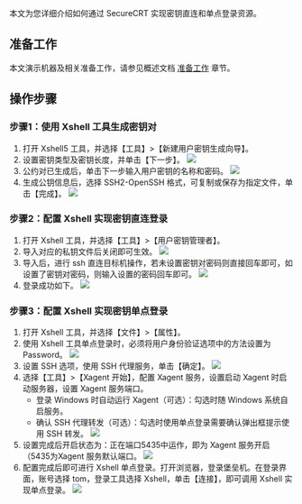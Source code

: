 本文为您详细介绍如何通过 SecureCRT 实现密钥直连和单点登录资源。

## 准备工作

本文演示机器及相关准备工作，请参见概述文档 [准备工作](https://cloud.tencent.com/document/product/1025/38514#.E5.87.86.E5.A4.87.E5.B7.A5.E4.BD.9C) 章节。

## 操作步骤

### 步骤1：使用 Xshell 工具生成密钥对
1. 打开 Xshell5 工具，并选择【工具】>【新建用户密钥生成向导】。
2. 设置密钥类型及密钥长度，并单击【下一步】。
![](https://main.qcloudimg.com/raw/775864b9c383ab562f4523fdd7615162.png)
3. 公约对已生成后，单击下一步输入用户密钥的名称和密码。
![](https://main.qcloudimg.com/raw/4de09cdaf6af8589dc3079738f44e352.png)
4. 生成公钥信息后，选择 SSH2-OpenSSH 格式，可复制或保存为指定文件，单击【完成】。
![](https://main.qcloudimg.com/raw/f9e18f15b66b3516ef46fabb5167f977.png)

### 步骤2：配置 Xshell 实现密钥直连登录

1. 打开 Xshell 工具，并选择【工具】>【用户密钥管理者】。
2. 导入对应的私钥文件后关闭即可生效。
![](https://main.qcloudimg.com/raw/3f4229e93ba09786d69718409507843b.png)
3. 导入后，进行 ssh 直连目标机操作，若未设置密钥对密码则直接回车即可，如设置了密钥对密码，则输入设置的密码回车即可。
![](https://main.qcloudimg.com/raw/4a142043ea93d280d1467ff8fb6c9c83.png)
4. 登录成功如下。
![](https://main.qcloudimg.com/raw/f2b7f2af00745af54c81de0748f194b4.png)

### 步骤3：配置 Xshell 实现密钥单点登录
1. 打开 Xshell 工具，并选择【文件】>【属性】。
2. 使用 Xshell 工具单点登录时，必须将用户身份验证选项中的方法设置为 Password。
![](https://main.qcloudimg.com/raw/563b5d26de10afb67eb37a9a08271dca.png)
3. 设置 SSH 选项，使用 SSH 代理服务，单击【确定】。
![](https://main.qcloudimg.com/raw/aa1f1cf7abb1c970eaf9d06bb68f0afe.png)
4. 选择【工具】>【Xagent 开始】，配置 Xagent 服务，设置启动 Xagent 时启动服务器，设置 Xagent 服务端口。
	- 登录 Windows 时自动运行 Xagent（可选）：勾选时随 Windows 系统自启服务。
	- 确认 SSH 代理转发（可选）：勾选时使用单点登录需要确认弹出框提示使用 SSH 转发。
![](https://main.qcloudimg.com/raw/47cd5f9daf3ed620d8e4c5bf8ac5c3b2.png)
5. 设置完成后开启状态为：正在端口5435中运作，即为 Xagent 服务开启（5435为Xagent 服务默认端口。
![](https://main.qcloudimg.com/raw/a338bb9a3f2364da4ca12472fb7ede36.png)
6. 配置完成后即可进行 Xshell 单点登录。打开浏览器，登录堡垒机。在登录界面，账号选择 tom，登录工具选择 Xshell，单击【连接】，即可调用 Xshell 实现单点登录。
![](https://main.qcloudimg.com/raw/0f2cf78920eb78f780a3f27300746e6d.png)
